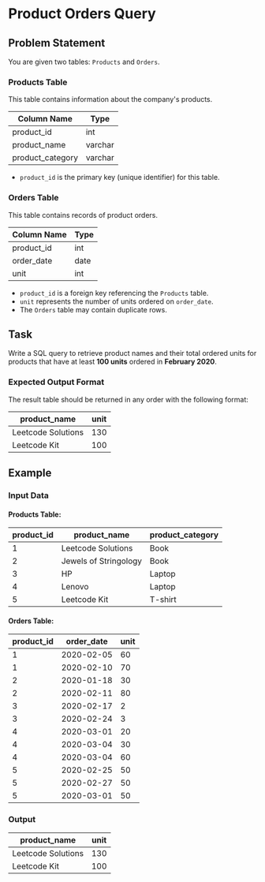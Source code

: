 # Product Orders Query

## Problem Statement
You are given two tables: `Products` and `Orders`.

### Products Table
This table contains information about the company's products.

| Column Name      | Type    |
|-----------------|---------|
| product_id      | int     |
| product_name    | varchar |
| product_category | varchar |

- `product_id` is the primary key (unique identifier) for this table.

### Orders Table
This table contains records of product orders.

| Column Name   | Type    |
|--------------|---------|
| product_id   | int     |
| order_date   | date    |
| unit         | int     |

- `product_id` is a foreign key referencing the `Products` table.
- `unit` represents the number of units ordered on `order_date`.
- The `Orders` table may contain duplicate rows.

## Task
Write a SQL query to retrieve product names and their total ordered units for products that have at least **100 units** ordered in **February 2020**.

### Expected Output Format
The result table should be returned in any order with the following format:

| product_name       | unit  |
|--------------------|-------|
| Leetcode Solutions | 130   |
| Leetcode Kit       | 100   |

## Example
### Input Data
#### Products Table:
| product_id | product_name          | product_category |
|------------|-----------------------|------------------|
| 1          | Leetcode Solutions    | Book             |
| 2          | Jewels of Stringology | Book             |
| 3          | HP                    | Laptop           |
| 4          | Lenovo                | Laptop           |
| 5          | Leetcode Kit          | T-shirt          |

#### Orders Table:
| product_id | order_date  | unit |
|------------|------------|------|
| 1          | 2020-02-05 | 60   |
| 1          | 2020-02-10 | 70   |
| 2          | 2020-01-18 | 30   |
| 2          | 2020-02-11 | 80   |
| 3          | 2020-02-17 | 2    |
| 3          | 2020-02-24 | 3    |
| 4          | 2020-03-01 | 20   |
| 4          | 2020-03-04 | 30   |
| 4          | 2020-03-04 | 60   |
| 5          | 2020-02-25 | 50   |
| 5          | 2020-02-27 | 50   |
| 5          | 2020-03-01 | 50   |

### Output
| product_name       | unit  |
|--------------------|-------|
| Leetcode Solutions | 130   |
| Leetcode Kit       | 100   |
